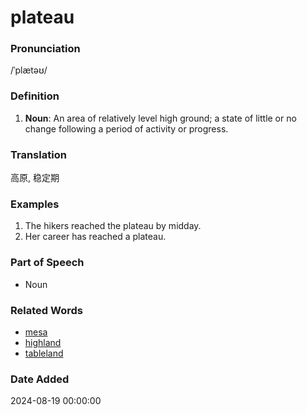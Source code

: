 # plateau
### Pronunciation
/ˈplætəʊ/
### Definition
1. **Noun**: An area of relatively level high ground; a state of little or no change following a period of activity or progress.
### Translation
高原, 稳定期
### Examples
1. The hikers reached the plateau by midday.
2. Her career has reached a plateau.
### Part of Speech
- Noun
### Related Words
- [mesa](mesa.md)
- [highland](highland.md)
- [tableland](tableland.md)
### Date Added
2024-08-19 00:00:00